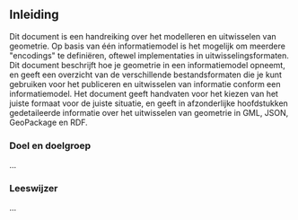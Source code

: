 
## Inleiding
Dit document is een handreiking over het modelleren en uitwisselen van geometrie. Op basis van één informatiemodel is het mogelijk om meerdere "encodings" te definiëren, oftewel implementaties in uitwisselingsformaten. Dit document beschrijft hoe je geometrie in een informatiemodel opneemt, en geeft een overzicht van de verschillende bestandsformaten die je kunt gebruiken voor het publiceren en uitwisselen van informatie conform een informatiemodel. Het document geeft handvaten voor het kiezen van het juiste formaat voor de juiste situatie, en geeft in afzonderlijke hoofdstukken gedetaileerde informatie over het uitwisselen van geometrie in GML, JSON, GeoPackage en RDF.

### Doel en doelgroep
...

### Leeswijzer
...